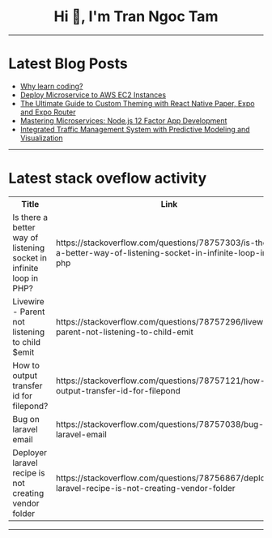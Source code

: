 <h1 align="center">Hi 👋, I'm Tran Ngoc Tam</h1>

---

# Latest Blog Posts 
<!-- BLOG-POST-LIST:START -->
- [Why learn coding?](https://dev.to/qbts_load_1d475b5619cf613/why-learn-coding-51cg)
- [Deploy Microservice to AWS EC2 Instances](https://dev.to/tkssharma/deploy-microservice-to-aws-ec2-instances-35o6)
- [The Ultimate Guide to Custom Theming with React Native Paper, Expo and Expo Router](https://dev.to/hemanshum/the-ultimate-guide-to-custom-theming-with-react-native-paper-expo-and-expo-router-3hjl)
- [Mastering Microservices: Node.js 12 Factor App Development](https://dev.to/tkssharma/mastering-microservices-nodejs-12-factor-app-development-23d5)
- [Integrated Traffic Management System with Predictive Modeling and Visualization](https://dev.to/ekemini_thompson/integrated-traffic-management-system-with-predictive-modeling-and-visualization-37ef)
<!-- BLOG-POST-LIST:END -->

---

# Latest stack oveflow activity
<table>
  <tr><th>Title</th><th>Link</th></tr>
  <!-- STACKOVERFLOW:START --><tr><td>Is there a better way of listening socket in infinite loop in PHP?</td><td>https://stackoverflow.com/questions/78757303/is-there-a-better-way-of-listening-socket-in-infinite-loop-in-php</td></tr><tr><td>Livewire - Parent not listening to child $emit</td><td>https://stackoverflow.com/questions/78757296/livewire-parent-not-listening-to-child-emit</td></tr><tr><td>How to output transfer id for filepond?</td><td>https://stackoverflow.com/questions/78757121/how-to-output-transfer-id-for-filepond</td></tr><tr><td>Bug on laravel email</td><td>https://stackoverflow.com/questions/78757038/bug-on-laravel-email</td></tr><tr><td>Deployer laravel recipe is not creating vendor folder</td><td>https://stackoverflow.com/questions/78756867/deployer-laravel-recipe-is-not-creating-vendor-folder</td></tr><!-- STACKOVERFLOW:END -->
</table>

---


